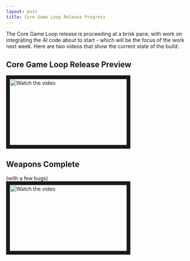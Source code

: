 ```yaml
---
layout: post
title: Core Game Loop Release Progress
---
```


The Core Game Loop release is proceeding at a brisk pace, with work on integrating the AI code about to start - which will be the focus of the work next week. Here are two videos that show the current state of the build:

## Core Game Loop Release Preview
<a href="http://www.youtube.com/watch?feature=player_embedded&v=O3NuFSUvIqQ" target="_blank">
 <img src="http://img.youtube.com/vi/O3NuFSUvIqQ/mqdefault.jpg" alt="Watch the video" width="320" height="180" border="10" />
</a>

## Weapons Complete
(with a few bugs)
<br><a href="http://www.youtube.com/watch?feature=player_embedded&v=U9vxcwoUk5g" target="_blank">
 <img src="http://img.youtube.com/vi/U9vxcwoUk5g/mqdefault.jpg" alt="Watch the video" width="320" height="180" border="10" />
</a>
